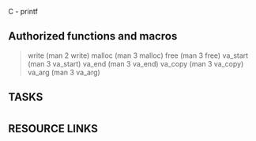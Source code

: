 C - printf

## Authorized functions and macros
>write (man 2 write)
>malloc (man 3 malloc)
>free (man 3 free)
>va_start (man 3 va_start)
>va_end (man 3 va_end)
>va_copy (man 3 va_copy)
>va_arg (man 3 va_arg)

## TASKS
#

## RESOURCE LINKS

